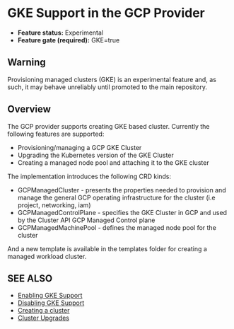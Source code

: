 # GKE Support in the GCP Provider

- **Feature status:** Experimental
- **Feature gate (required):** GKE=true

<aside class="note warning">

<h1>Warning</h1>

Provisioning managed clusters (GKE) is an experimental feature and, as such, it may behave unreliably until promoted to the main repository.

</aside>

## Overview

The GCP provider supports creating GKE based cluster. Currently the following features are supported:

- Provisioning/managing a GCP GKE Cluster
- Upgrading the Kubernetes version of the GKE Cluster
- Creating a managed node pool and attaching it to the GKE cluster

The implementation introduces the following CRD kinds:

- GCPManagedCluster - presents the properties needed to provision and manage the general GCP operating infrastructure for the cluster (i.e project, networking, iam)
- GCPManagedControlPlane - specifies the GKE Cluster in GCP and used by the Cluster API GCP Managed Control plane
- GCPManagedMachinePool - defines the managed node pool for the cluster

And a new template is available in the templates folder for creating a managed workload cluster.

## SEE ALSO

* [Enabling GKE Support](enabling.md)
* [Disabling GKE Support](disabling.md)
* [Creating a cluster](provision.md)
* [Cluster Upgrades](upgrades.md)
